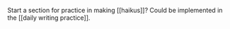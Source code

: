 Start a section for practice in making [[haikus]]? Could be implemented in the [[daily writing practice]].